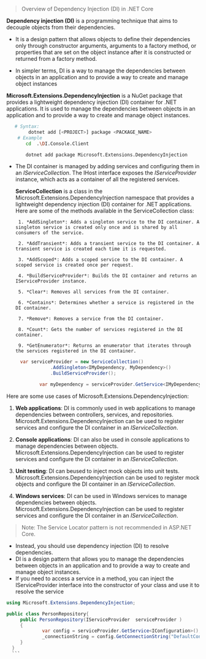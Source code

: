 > Overview of Dependency Injection (DI) in .NET Core 

**Dependency injection (DI)** is a programming technique that aims to decouple objects from their dependencies.  

 - It is a design pattern that allows objects to define their dependencies only through constructor arguments, arguments to a factory method, or properties that are set on the object instance after it is constructed or returned from a factory method.  

- In simpler terms, DI is a way to manage the dependencies between objects in an application and to provide a way to create and manage object instances

**Microsoft.Extensions.DependencyInjection** is a NuGet package that provides a lightweight dependency injection (DI) container for .NET applications. It is used to manage the dependencies between objects in an application and to provide a way to create and manage object instances.

 ```sh
    # Syntax: 
         dotnet add [<PROJECT>] package <PACKAGE_NAME>
     # Example   
        cd  .\DI.Console.Client

        dotnet add package Microsoft.Extensions.DependencyInjection  
```

- The DI container is managed by adding services and configuring them in an *IServiceCollection*. The IHost interface exposes the *IServiceProvider* instance, which acts as a container of all the registered services.


    **ServiceCollection** is a class in the Microsoft.Extensions.DependencyInjection namespace that provides a lightweight dependency injection (DI) container for .NET applications. Here are some of the methods available in the ServiceCollection class:

       1. *AddSingleton*: Adds a singleton service to the DI container. A singleton service is created only once and is shared by all consumers of the service.

       2. *AddTransient*: Adds a transient service to the DI container. A transient service is created each time it is requested.

       3. *AddScoped*: Adds a scoped service to the DI container. A scoped service is created once per request.

       4. *BuildServiceProvider*: Builds the DI container and returns an IServiceProvider instance.

       5. *Clear*: Removes all services from the DI container.

       6. *Contains*: Determines whether a service is registered in the DI container.

       7. *Remove*: Removes a service from the DI container.

       8. *Count*: Gets the number of services registered in the DI container.

       9. *GetEnumerator*: Returns an enumerator that iterates through the services registered in the DI container.

```cs 
     var serviceProvider = new ServiceCollection()
                .AddSingleton<IMyDependency, MyDependency>()
                .BuildServiceProvider();

            var myDependency = serviceProvider.GetService<IMyDependency>()
```
Here are some use cases of Microsoft.Extensions.DependencyInjection:

  1. **Web applications**: DI is commonly used in web applications to manage dependencies between controllers, services, and repositories. Microsoft.Extensions.DependencyInjection can be used to register services and configure the DI container in an *IServiceCollection*.

  2. **Console applications**: DI can also be used in console applications to manage dependencies between objects. Microsoft.Extensions.DependencyInjection can be used to register services and configure the DI container in an *IServiceCollection*.

  3. **Unit testing**: DI can beused to inject mock objects into unit tests. Microsoft.Extensions.DependencyInjection can be used to register mock objects and configure the DI container in an *IServiceCollection*.

  4. **Windows services**: DI can be used in Windows services to manage dependencies between objects. Microsoft.Extensions.DependencyInjection can be used to register services and configure the DI container in an *IServiceCollection*.


> Note:  The Service Locator pattern is not recommended in ASP.NET Core.  

   - Instead, you should use dependency injection (DI) to resolve dependencies.   
   - DI is a design pattern that allows you to manage the dependencies between objects in an application and to provide a way to create and manage object instances. 
   - If you need to access a service in a method, you can inject the IServiceProvider interface into the constructor of your class and use it to resolve the service
    
   ```cs
   using Microsoft.Extensions.DependencyInjection;
   
   public class PersonRepository{
        public PersonRepository(IServiceProvider  serviceProvider )
        {
                var config = serviceProvider.GetService<IConfiguration>();
                _connectionString = config.GetConnectionString("DefaultConnection");
        }
     }
     ```